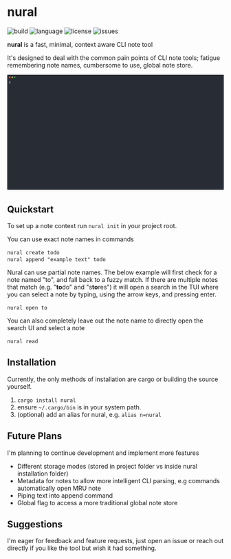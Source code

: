 # nural
![build](https://img.shields.io/badge/status-alpha-yellow) ![language](https://img.shields.io/badge/language-Rust-orange) ![license](https://img.shields.io/github/license/benj-8229/nural) ![issues](https://img.shields.io/github/issues/benj-8229/nural)

**nural** is a fast, minimal, context aware CLI note tool

It's designed to deal with the common pain points of CLI note tools; fatigue remembering note names, cumbersome to use, global note store.

![demo gif](https://raw.githubusercontent.com/benj-8229/nural/6a1574422f22337010a9c1add36fa21f4375867f/repo/demo.svg)


## Quickstart
To set up a note context run `nural init` in your project root.

You can use exact note names in commands
```
nural create todo
nural append "example text" todo
```

Nural can use partial note names. The below example will first check for a note named "to", and fall back to a fuzzy match. If there are multiple notes that match (e.g. "**to**do" and "s**to**res") it will open a search in the TUI where you can select a note by typing, using the arrow keys, and pressing enter.
```
nural open to
```

You can also completely leave out the note name to directly open the search UI and select a note
```
nural read
```


## Installation
Currently, the only methods of installation are cargo or building the source yourself.

1. `cargo install nural`
2. ensure `~/.cargo/bin` is in your system path.
3. (optional) add an alias for nural, e.g. `alias n=nural`


## Future Plans
I'm planning to continue development and implement more features

- Different storage modes (stored in project folder vs inside nural installation folder)
- Metadata for notes to allow more intelligent CLI parsing, e.g commands automatically open MRU note
- Piping text into append command
- Global flag to access a more traditional global note store


## Suggestions
I'm eager for feedback and feature requests, just open an issue or reach out directly if you like the tool but wish it had something.
